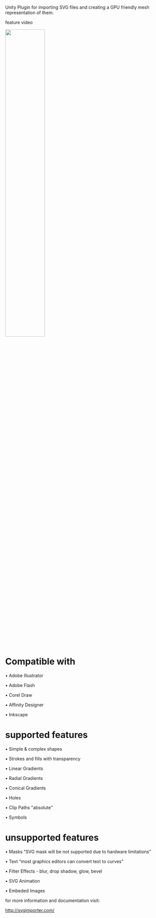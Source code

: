 Unity Plugin for importing SVG files and creating a GPU friendly mesh representation of them.

feature video

[<img src="https://img.youtube.com/vi/XDEVNreEWYU/maxresdefault.jpg" width="50%">](https://www.youtube.com/watch?v=XDEVNreEWYU)

# Compatible with
• Adobe Illustrator

• Adobe Flash

• Corel Draw

• Affinity Designer

• Inkscape

# supported features
• Simple & complex shapes

• Strokes and fills with transparency

• Linear Gradients

• Radial Gradients

• Conical Gradients

• Holes

• Clip Paths "absolute"

• Symbols

# unsupported features
• Masks “SVG mask will be not supported due to hardware limitations”

• Text “most graphics editors can convert text to curves”

• Filter Effects - blur, drop shadow, glow, bevel

• SVG Animation

• Embeded Images


for more information and documentation visit:

http://svgimporter.com/
